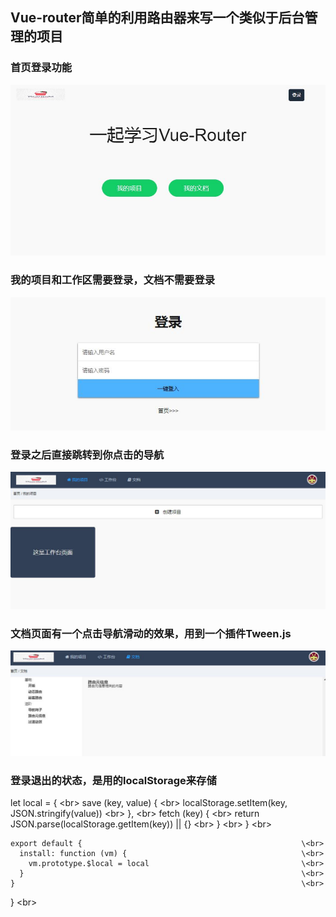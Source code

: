 
## Vue-router简单的利用路由器来写一个类似于后台管理的项目


  ### 首页登录功能

  ![image](https://github.com/zgf613/Vue/blob/master/img/img0.JPG)  
  
  ### 我的项目和工作区需要登录，文档不需要登录
  ![image](https://github.com/zgf613/Vue/blob/master/img/img1.JPG)   
  
  ### 登录之后直接跳转到你点击的导航
  ![image](https://github.com/zgf613/Vue/blob/master/img/img2.JPG)  
  
  ### 文档页面有一个点击导航滑动的效果，用到一个插件Tween.js
  ![image](https://github.com/zgf613/Vue/blob/master/img/img3.JPG)  
  
  ### 登录退出的状态，是用的localStorage来存储

  let local = {                                                      \<br>
      save (key, value) {                                            \<br>
        localStorage.setItem(key, JSON.stringify(value))             \<br>
      },                                                             \<br>
      fetch (key) {                                                  \<br>
        return JSON.parse(localStorage.getItem(key)) || {}           \<br>
      }                                                              \<br>
    }                                                                \<br>

    export default {                                                 \<br> 
      install: function (vm) {                                       \<br>
        vm.prototype.$local = local                                  \<br>
      }                                                              \<br>
    }                                                                \<br>
  }                                                                  \<br>

